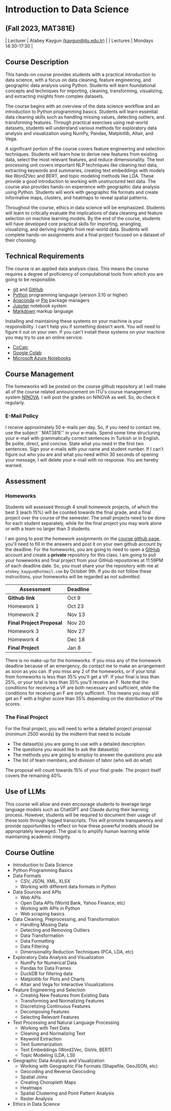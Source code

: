 # Introduction to Data Science 
## (Fall 2023, MAT381E)

| Lecturer | Atabey Kaygun [(kaygun\@itu.edu.tr)](mailto:kaygun@itu.edu.tr) |
| Lectures | Mondays 14:30-17:30                                            |

## Course Description

This hands-on course provides students with a practical introduction to data science, with a focus on data cleaning, feature engineering, and geographic data analysis using Python. Students will learn foundational concepts and techniques for importing, cleaning, transforming, visualizing, and extracting insights from complex datasets. 

The course begins with an overview of the data science workflow and an introduction to Python programming basics. Students will learn essential data cleaning skills such as handling missing values, detecting outliers, and transforming features. Through practical exercises using real-world datasets, students will understand various methods for exploratory data analysis and visualization using NumPy, Pandas, Matplotlib, Altair, and Vega.

A significant portion of the course covers feature engineering and selection techniques. Students will learn how to derive new features from existing data, select the most relevant features, and reduce dimensionality. The text processing unit covers important NLP techniques like cleaning text data, extracting keywords and summaries, creating text embeddings with models like Word2Vec and BERT, and topic modeling methods like LDA. These provide a good introduction to working with unstructured text data. The course also provides hands-on experience with geographic data analysis using Python. Students will work with geographic file formats and create informative maps, clusters, and heatmaps to reveal spatial patterns. 

Throughout the course, ethics in data science will be emphasized. Students will learn to critically evaluate the implications of data cleaning and feature selection on machine learning models. By the end of the course, students will have developed core practical skills for importing, wrangling, visualizing, and deriving insights from real-world data. Students will complete hands-on assignments and a final project focused on a dataset of their choosing.

## Technical Requirements

The course is an applied data analysis class.  This means the course requires a degree of proficiency of computational tools from which you are going to be responsible.

* [git](https://git-scm.com/) and [GitHub](https://github.com/)
* [Python](https://www.python.org) programming language (version 3.10 or higher)
* [Anaconda](https://www.anaconda.com/) or [Pip](https://pypi.org/project/pip/) package managers
* [Jupyter](https://jupyter.org/) notebook system
* [Markdown](https://en.wikipedia.org/wiki/Markdown) markup language

Installing and maintaining these systems on your machine is your responsibility. I can't help you if something doesn't work. You will need to figure it out on your own.  If you can't install these systems on your machine you may try to use an online service:

* [CoCalc](https://cocalc.com/) 
* [Google Colab](https://colab.research.google.com/)
* [Microsoft Azure Notebooks](https://visualstudio.microsoft.com/vs/features/notebooks-at-microsoft/)


## Course Management

The homeworks will be posted on the course github repository at I will make all of the course related announcement on İTÜ's course management system [NINOVA](https://ninova.itu.edu.tr). I will post the grades on NINOVA as well. So, do check it regularly.

### E-Mail Policy

I receive approximately 50 e-mails per day. So, if you need to contact me, use the subject ``MAT381E'' in your e-mails. Spend some time structuring your e-mail with grammatically correct sentences in Turkish or in English. Be polite, direct, and concise. State what you need in the first two sentences.  Sign your e-mails with your name and student number. If I can't figure out who you are and what you need within 30 seconds of opening your message, I will delete your e-mail with no response. You are hereby warned.

## Assessment

### Homeworks

Students will assessed through 4 small homework projects, of which the best 3 (each 15%) will be counted towards the final grade, and a final project over the course of the semester. The small projects need to be done for each student separately, while for the final project you may work alone or with a team no larger than 3 students. 

I am going to post the homework assignments on the [course github page](https://github.com/kaygun/2023-Fall-381E), you'll need to fill in the answers and post it on your own github account by the deadline. For the homeworks, you are going to need to open a [GitHub](https://github.com) account and create a **private** repository for this class.  I am going to pull your howeworks and final project from your GitHub repositories at 11:59PM of each deadline date. So, you must share your the repository with me at `atebey_kaygun@hotmail.com` by October 9th. If you do not follow these instructions, your homeworks will be regarded as *not submitted*.

| Assessment                 | Deadline |
|----------------------------|----------|
| **Github link**            | Oct 9    |
| Homework 1                 | Oct 23   |
| Homework 2                 | Nov 13   |
| **Final Project Proposal** | Nov 20   |
| Homework 3                 | Nov 27   |
| Homework 4                 | Dec 18   |
| **Final Project**          | Jan 8    |

There is no make-up for the homeworks. If you miss any of the homework deadline because of an emergency, do contact me to make an arrangement as soon as you can. If you miss any 2 of the homeworks, or if your total from homeworks is less than 35% you'll get a VF. If your final is less than 25%, or your total is less than 35% you'll receive an F. Note that the conditions for receiving a VF are both necessary and sufficient, while the conditions for receiving an F are only sufficient. This means you may still get an F with a higher score than 35% depending on the distribution of the scores.

### The Final Project

For the final project, you will need to write a detailed project proposal (minimum 2500 words) by the midterm that need to include

- The dataset(s) you are going to use with a detailed description
- The questions you would like to ask the dataset(s)
- The methods you are going to employ to answer the questions you ask 
- The list of team members, and division of labor (who will do what)

The proposal will count towards 15% of your final grade. The project itself covers the remaining 40%.

## Use of LLMs

This course will allow and even encourage students to leverage large language models such as ChatGPT and Claude during their learning process. However, students will be required to document their usage of these tools through logged transcripts. This will promote transparency and provide opportunities to reflect on how these powerful models should be appropriately leveraged. The goal is to amplify human learning while maintaining academic integrity.

## Course Outline

- Introduction to Data Science
- Python Programming Basics
- Data Formats
  - CSV, JSON, XML, XLSX
  - Working with different data formats in Python
- Data Sources and APIs
  - Web APIs
  - Open Data APIs (World Bank, Yahoo Finance, etc) 
  - Working with APIs in Python
  - Web scraping basics
- Data Cleaning, Preprocessing, and Transformation
  - Handling Missing Data
  - Detecting and Removing Outliers
  - Data Transformation
  - Data Formatting
  - Data Filtering
  - Dimensionality Reduction Techniques (PCA, LDA, etc)
- Exploratory Data Analysis and Visualization
  - NumPy for Numerical Data
  - Pandas for Data Frames
  - DuckDB for filtering data
  - Matplotlib for Plots and Charts
  - Altair and Vega for Interactive Visualizations
- Feature Engineering and Selection
  - Creating New Features from Existing Data
  - Transforming and Normalizing Features
  - Discretizing Continuous Features
  - Decomposing Features
  - Selecting Relevant Features
- Text Processing and Natural Language Processing
  - Working with Text Data
  - Cleaning and Normalizing Text
  - Keyword Extraction
  - Text Summarization
  - Text Embeddings (Word2Vec, GloVe, BERT)
  - Topic Modeling (LDA, LSI)
- Geographic Data Analysis and Visualization
  - Working with Geographic File Formats (Shapefile, GeoJSON, etc)
  - Geocoding and Reverse Geocoding
  - Spatial Joins
  - Creating Choropleth Maps
  - Heatmaps
  - Spatial Clustering and Point Pattern Analysis
  - Raster Analysis
- Ethics in Data Science



